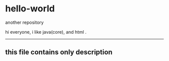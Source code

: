# hello-world
another repository

hi everyone,
i like java(core), and html .

-----------------------------
this file contains only description
----------------------------
